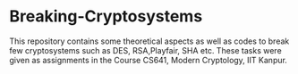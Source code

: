 # Breaking-Cryptosystems

This repository contains some theoretical aspects as well as codes to break few cryptosystems such as DES, RSA,Playfair, SHA etc. 
These tasks were given as assignments in the Course CS641, Modern Cryptology, IIT Kanpur. 
